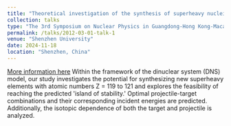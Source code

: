 ```yaml
---
title: "Theoretical investigation of the synthesis of superheavy nuclei via DNS model "
collection: talks
type: "The 3rd Symposium on Nuclear Physics in Guangdong-Hong Kong-Macao Area"
permalink: /talks/2012-03-01-talk-1
venue: "Shenzhen University"
date: 2024-11-18
location: "Shenzhen, China"
---
```


[More information here](https://indico.ihep.ac.cn/event/22854/)
Within the framework of the dinuclear system (DNS) model, our study investigates the potential for synthesizing new superheavy elements with atomic numbers Z = 119 to 121 and explores the feasibility of reaching the predicted 'island of stability.' Optimal projectile-target combinations and their corresponding incident energies are predicted. Additionally, the isotopic dependence of both the target and projectile is analyzed.


